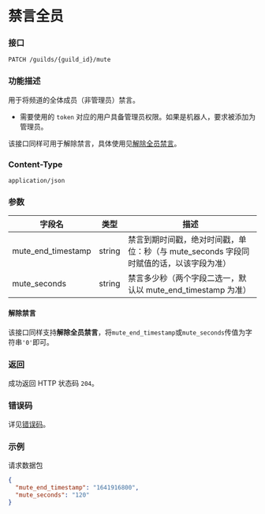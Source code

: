 # 禁言全员

### 接口

`PATCH /guilds/{guild_id}/mute`

### 功能描述

用于将频道的全体成员（非管理员）禁言。

- 需要使用的 `token` 对应的用户具备管理员权限。如果是机器人，要求被添加为管理员。

该接口同样可用于解除禁言，具体使用见[解除全员禁言](#解除禁言)。

### Content-Type

`application/json`

### 参数

| 字段名             | 类型   | 描述                                                                                   |
| ------------------ | ------ | -------------------------------------------------------------------------------------- |
| mute_end_timestamp | string | 禁言到期时间戳，绝对时间戳，单位：秒（与 mute_seconds 字段同时赋值的话，以该字段为准） |
| mute_seconds       | string | 禁言多少秒（两个字段二选一，默认以 mute_end_timestamp 为准）                           |

#### 解除禁言

该接口同样支持**解除全员禁言**，将`mute_end_timestamp`或`mute_seconds`传值为字符串`'0'`即可。

### 返回

成功返回 HTTP 状态码 `204`。

### 错误码

详见[错误码](../error/error.md)。

### 示例

请求数据包

```json
{
  "mute_end_timestamp": "1641916800",
  "mute_seconds": "120"
}
```
